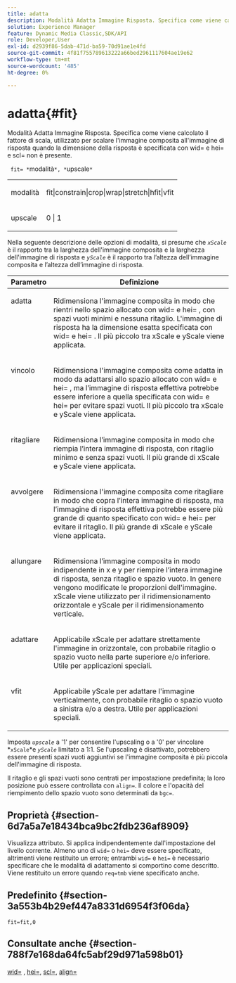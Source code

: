 ```yaml
---
title: adatta
description: Modalità Adatta Immagine Risposta. Specifica come viene calcolato il fattore di scala, utilizzato per scalare l'immagine composita all'immagine di risposta quando la dimensione della risposta è specificata con wid= e hei= e scl= non è presente.
solution: Experience Manager
feature: Dynamic Media Classic,SDK/API
role: Developer,User
exl-id: d2939f86-5dab-471d-ba59-70d91ae1e4fd
source-git-commit: 4f81f755789613222a66bed2961117604ae19e62
workflow-type: tm+mt
source-wordcount: '485'
ht-degree: 0%

---
```


# adatta{#fit}

Modalità Adatta Immagine Risposta. Specifica come viene calcolato il fattore di scala, utilizzato per scalare l&#39;immagine composita all&#39;immagine di risposta quando la dimensione della risposta è specificata con wid= e hei= e scl= non è presente.

` fit= *`modalità`*, *`upscale`*`

<table id="simpletable_50FBDC6B7CB2448891DD0F491DEB5ACF"> 
 <tr class="strow"> 
  <td class="stentry"> <p> <span class="codeph"> <span class="varname"> modalità </span> </span> </p> </td> 
  <td class="stentry"> <p> <span class="codeph"> fit|constrain|crop|wrap|stretch|hfit|vfit </span> </p> </td> 
 </tr> 
 <tr class="strow"> 
  <td class="stentry"> <p> <span class="codeph"> <span class="varname"> upscale </span> </span> </p> </td> 
  <td class="stentry"> <p> <span class="codeph"> 0 | 1 </span> </p> </td> 
 </tr> 
</table>

Nella seguente descrizione delle opzioni di modalità, si presume che *`xScale`* è il rapporto tra la larghezza dell&#39;immagine composita e la larghezza dell&#39;immagine di risposta e *`yScale`* è il rapporto tra l’altezza dell’immagine composita e l’altezza dell’immagine di risposta.

<table id="table_33408ECA9D164AFAA249F8589060545E"> 
 <thead> 
  <tr> 
   <th colname="col1" class="entry"> Parametro </th> 
   <th colname="col2" class="entry"> Definizione </th> 
  </tr> 
 </thead>
 <tbody> 
  <tr valign="top"> 
   <td colname="col1"> <p> <span class="codeph"> adatta </span> </p> </td> 
   <td colname="col2"> <p>Ridimensiona l'immagine composita in modo che rientri nello spazio allocato con <span class="codeph"> wid= </span> e <span class="codeph"> hei= </span>, con spazi vuoti minimi e nessuna ritaglio. L'immagine di risposta ha la dimensione esatta specificata con <span class="codeph"> wid= </span> e <span class="codeph"> hei= </span>. Il più piccolo tra <span class="varname"> xScale </span> e <span class="varname"> yScale </span> viene applicata. </p> </td> 
  </tr> 
  <tr valign="top"> 
   <td colname="col1"> <p> <span class="codeph"> vincolo </span> </p> </td> 
   <td colname="col2"> <p>Ridimensiona l'immagine composita come <span class="codeph"> adatta </span> in modo da adattarsi allo spazio allocato con <span class="codeph"> wid= </span> e <span class="codeph"> hei= </span>, ma l’immagine di risposta effettiva potrebbe essere inferiore a quella specificata con <span class="codeph"> wid= </span> e <span class="codeph"> hei= </span> per evitare spazi vuoti. Il più piccolo tra <span class="varname"> xScale </span> e <span class="varname"> yScale </span> viene applicata. </p> </td> 
  </tr> 
  <tr valign="top"> 
   <td colname="col1"> <p> <span class="codeph"> ritagliare </span> </p> </td> 
   <td colname="col2"> <p>Ridimensiona l’immagine composita in modo che riempia l’intera immagine di risposta, con ritaglio minimo e senza spazi vuoti. Il più grande di <span class="varname"> xScale </span> e <span class="varname"> yScale </span> viene applicata. </p> </td> 
  </tr> 
  <tr valign="top"> 
   <td colname="col1"> <p> <span class="codeph"> avvolgere </span> </p> </td> 
   <td colname="col2"> <p>Ridimensiona l'immagine composita come <span class="codeph"> ritagliare </span> in modo che copra l’intera immagine di risposta, ma l’immagine di risposta effettiva potrebbe essere più grande di quanto specificato con <span class="codeph"> wid= </span> e <span class="codeph"> hei= </span> per evitare il ritaglio. Il più grande di <span class="varname"> xScale </span> e <span class="varname"> yScale </span>viene applicata. </p> </td> 
  </tr> 
  <tr valign="top"> 
   <td colname="col1"> <p> <span class="codeph"> allungare </span> </p> </td> 
   <td colname="col2"> <p>Ridimensiona l’immagine composita in modo indipendente in x e y per riempire l’intera immagine di risposta, senza ritaglio e spazio vuoto. In genere vengono modificate le proporzioni dell'immagine. <span class="varname"> xScale </span> viene utilizzato per il ridimensionamento orizzontale e <span class="varname"> yScale </span> per il ridimensionamento verticale. </p> </td> 
  </tr> 
  <tr valign="top"> 
   <td colname="col1"> <p> <span class="codeph"> adattare </span> </p> </td> 
   <td colname="col2"> <p>Applicabile <span class="varname"> xScale </span> per adattare strettamente l'immagine in orizzontale, con probabile ritaglio o spazio vuoto nella parte superiore e/o inferiore. Utile per applicazioni speciali. </p> </td> 
  </tr> 
  <tr valign="top"> 
   <td colname="col1"> <p> <span class="codeph"> vfit </span> </p> </td> 
   <td colname="col2"> <p>Applicabile <span class="varname"> yScale </span> per adattare l'immagine verticalmente, con probabile ritaglio o spazio vuoto a sinistra e/o a destra. Utile per applicazioni speciali. </p> </td> 
  </tr> 
 </tbody> 
</table>

Imposta *`upscale`* a &#39;1&#39; per consentire l&#39;upscaling o a &#39;0&#39; per vincolare *`xScale`*e *`yScale`* limitato a 1:1. Se l&#39;upscaling è disattivato, potrebbero essere presenti spazi vuoti aggiuntivi se l&#39;immagine composita è più piccola dell&#39;immagine di risposta.

Il ritaglio e gli spazi vuoti sono centrati per impostazione predefinita; la loro posizione può essere controllata con `align=`. Il colore e l&#39;opacità del riempimento dello spazio vuoto sono determinati da `bgc=`.

## Proprietà {#section-6d7a5a7e18434bca9bc2fdb236af8909}

Visualizza attributo. Si applica indipendentemente dall&#39;impostazione del livello corrente. Almeno uno di `wid=` o `hei=` deve essere specificato, altrimenti viene restituito un errore; entrambi `wid=` e `hei=` è necessario specificare che le modalità di adattamento si comportino come descritto. Viene restituito un errore quando `req=tmb` viene specificato anche.

## Predefinito {#section-3a553b4b29ef447a8331d6954f3f06da}

`fit=fit,0`

## Consultate anche {#section-788f7e168da64fc5abf29d971a598b01}

[wid=](../../../../../is-api/http-ref/image-serving-api-ref/c-http-protocol-reference/c-command-reference/r-is-http-wid.md#reference-bfeadcb67bf4485f851eb21345527e47) , [hei=](../../../../../is-api/http-ref/image-serving-api-ref/c-http-protocol-reference/c-command-reference/r-is-http-hei.md#reference-6d6f556ccc0e4b98a815e8a5c1944a96), [scl=](../../../../../is-api/http-ref/image-serving-api-ref/c-http-protocol-reference/c-command-reference/r-scl.md#reference-b2a74e493d0d407e98fe350551ba3fcc), [align=](../../../../../is-api/http-ref/image-serving-api-ref/c-http-protocol-reference/c-command-reference/r-align.md#reference-b7d6b87c75124d78884f916dd6544bc7)
